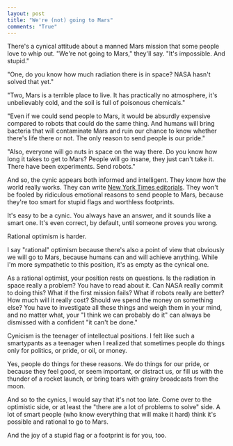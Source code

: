 ```yaml
---
layout: post
title: "We're (not) going to Mars"
comments: "True"
---
```


There's a cynical attitude about a manned Mars mission that some people love to whip out. "We're not going to Mars," they'll say. "It's impossible. And stupid."

"One, do you know how much radiation there is in space? NASA hasn't solved that yet."

"Two, Mars is a terrible place to live. It has practically no atmosphere, it's unbelievably cold, and the soil is full of poisonous chemicals."

"Even if we could send people to Mars, it would be absurdly expensive compared to robots that could do the same thing. And humans will bring bacteria that will contaminate Mars and ruin our chance to know whether there's life there or not. The only reason to send people is our pride."

"Also, everyone will go nuts in space on the way there. Do you know how long it takes to get to Mars? People will go insane, they just can't take it. There have been experiments. Send robots."

And so, the cynic appears both informed and intelligent. They know how the world really works. They can write [New York Times editorials](http://www.nytimes.com/2015/09/21/opinion/lets-not-move-to-mars.html). They won't be fooled by ridiculous emotional reasons to send people to Mars, because they're too smart for stupid flags and worthless footprints.

It's easy to be a cynic. You always have an answer, and it sounds like a smart one. It's even correct, by default, until someone proves you wrong.

Rational optimism is harder.

I say "rational" optimism because there's also a point of view that obviously we will go to Mars, because humans can and will achieve anything. While I'm more sympathetic to this position, it's as empty as the cynical one.

As a rational optimist, your position rests on questions. Is the radiation in space really a problem? You have to read about it. Can NASA really commit to doing this? What if the first mission fails? What if robots really are better? How much will it really cost? Should we spend the money on something else? You have to investigate all these things and weigh them in your mind, and no matter what, your "I think we can probably do it" can always be dismissed with a confident "it can't be done."

Cynicism is the teenager of intellectual positions. I felt like such a smartypants as a teenager when I realized that sometimes people do things only for politics, or pride, or oil, or money.

Yes, people do things for these reasons. We do things for our pride, or because they feel good, or seem important, or distract us, or fill us with the thunder of a rocket launch, or bring tears with grainy broadcasts from the moon.

And so to the cynics, I would say that it's not too late. Come over to the optimistic side, or at least the "there are a lot of problems to solve" side. A lot of smart people (who know everything that will make it hard) think it's possible and rational to go to Mars.

And the joy of a stupid flag or a footprint is for you, too. 